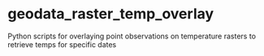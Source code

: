 # geodata_raster_temp_overlay
Python scripts for overlaying point observations on temperature rasters to retrieve temps for specific dates
